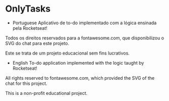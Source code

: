 # OnlyTasks
 - Portuguese
 Aplicativo de to-do implementado com a lógica ensinada pela Rocketseat!
 
 Todos os direitos reservados para a fontawesome.com, que disponibilizou o SVG do chat para este projeto. 
 
 Este se trata de um projeto educacional sem fins lucrativos.
 
 - English
 To-do application implemented with the logic taught by Rocketseat!
 
 All rights reserved to fontawesome.com, which provided the SVG of the chat for this project.
 
 This is a non-profit educational project.
